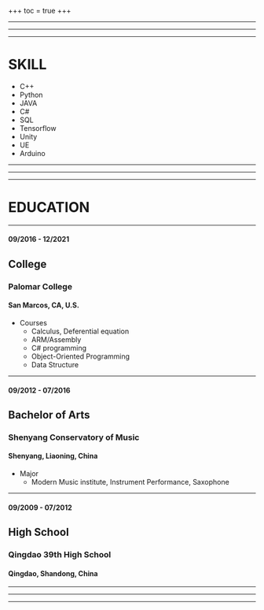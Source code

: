 +++
toc = true
+++

***
***
***
# SKILL
* C++
* Python
* JAVA
* C#
* SQL
* Tensorflow
* Unity
* UE
* Arduino
***
***
***
# EDUCATION
***
#### 09/2016 - 12/2021
## College
### Palomar College
#### San Marcos, CA, U.S.
* Courses
    * Calculus, Deferential equation
    * ARM/Assembly
    * C# programming
    * Object-Oriented Programming
    * Data Structure

***
#### 09/2012 - 07/2016
## Bachelor of Arts
### Shenyang Conservatory of Music
#### Shenyang, Liaoning, China
* Major
    * Modern Music institute, Instrument Performance, Saxophone
***
#### 09/2009 - 07/2012
## High School
### Qingdao 39th High School
#### Qingdao, Shandong, China
***
***
***

